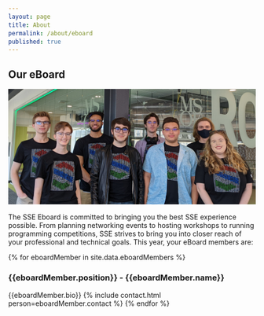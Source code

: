 ```yaml
---
layout: page
title: About
permalink: /about/eboard
published: true
---
```


## Our eBoard

<img src="/assets/img/eBoard-2022-2023.jpg" width="100%" height="30%" />


The SSE Eboard is committed to bringing you the best SSE experience possible. From planning networking events to hosting workshops to running programming competitions, SSE strives to bring you into closer reach of your professional and technical goals. This year, your eBoard members are:

{% for eboardMember in site.data.eboardMembers %}
### {{eboardMember.position}} - {{eboardMember.name}}
{{eboardMember.bio}}
{% include contact.html person=eboardMember.contact %}
{% endfor %}
